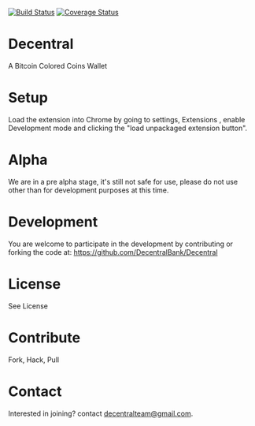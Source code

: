 [![Build Status](https://travis-ci.org/DecentralBank/Decentral.svg?branch=master)](https://travis-ci.org/DecentralBank/Decentral)  [![Coverage Status](https://img.shields.io/coveralls/uwecerron/Decentral.svg)](https://coveralls.io/r/uwecerron/Decentral)

Decentral
============

A Bitcoin Colored Coins Wallet

Setup
===========

Load the extension into Chrome by going to settings, Extensions , enable Development mode and clicking the "load unpackaged extension button".


Alpha
==============

We are in a pre alpha stage, it's still not safe for use,  please do not use other than for development purposes at this time.


Development
==============

You are welcome to participate in the development by contributing or forking the code at:
https://github.com/DecentralBank/Decentral

License
============
See License

Contribute
============
Fork, Hack, Pull 

Contact
============
Interested in joining? contact decentralteam@gmail.com.








